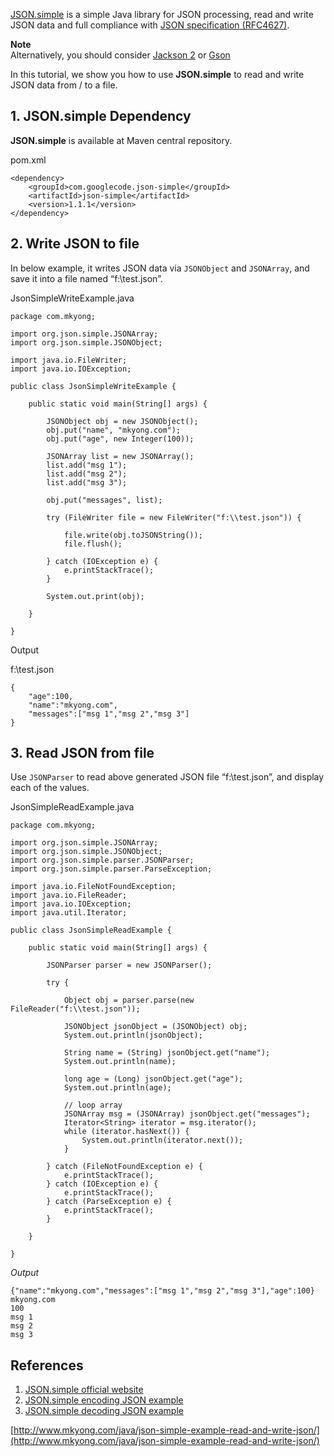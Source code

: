 [JSON.simple](https://github.com/fangyidong/json-simple) is a simple Java library for JSON processing, read and write JSON data and full compliance with [JSON specification (RFC4627)](http://www.ietf.org/rfc/rfc4627.txt).

**Note**  
Alternatively, you should consider [Jackson 2](http://www.mkyong.com/java/jackson-2-convert-java-object-to-from-json/) or [Gson](http://www.mkyong.com/java/how-do-convert-java-object-to-from-json-format-gson-api/)

In this tutorial, we show you how to use **JSON.simple** to read and write JSON data from / to a file.

## 1\. JSON.simple Dependency

**JSON.simple** is available at Maven central repository.

pom.xml

    <dependency>
        <groupId>com.googlecode.json-simple</groupId>
        <artifactId>json-simple</artifactId>
        <version>1.1.1</version>
    </dependency>

## 2\. Write JSON to file

In below example, it writes JSON data via `JSONObject` and `JSONArray`, and save it into a file named “f:\\test.json”.

JsonSimpleWriteExample.java

    package com.mkyong;

    import org.json.simple.JSONArray;
    import org.json.simple.JSONObject;

    import java.io.FileWriter;
    import java.io.IOException;

    public class JsonSimpleWriteExample {

        public static void main(String[] args) {

            JSONObject obj = new JSONObject();
            obj.put("name", "mkyong.com");
            obj.put("age", new Integer(100));

            JSONArray list = new JSONArray();
            list.add("msg 1");
            list.add("msg 2");
            list.add("msg 3");

            obj.put("messages", list);

            try (FileWriter file = new FileWriter("f:\\test.json")) {

                file.write(obj.toJSONString());
                file.flush();

            } catch (IOException e) {
                e.printStackTrace();
            }

            System.out.print(obj);

        }

    }

Output

f:\\test.json

    {
    	"age":100,
    	"name":"mkyong.com",
    	"messages":["msg 1","msg 2","msg 3"]
    }

## 3\. Read JSON from file

Use `JSONParser` to read above generated JSON file “f:\\test.json”, and display each of the values.

JsonSimpleReadExample.java

    package com.mkyong;

    import org.json.simple.JSONArray;
    import org.json.simple.JSONObject;
    import org.json.simple.parser.JSONParser;
    import org.json.simple.parser.ParseException;

    import java.io.FileNotFoundException;
    import java.io.FileReader;
    import java.io.IOException;
    import java.util.Iterator;

    public class JsonSimpleReadExample {

        public static void main(String[] args) {

            JSONParser parser = new JSONParser();

            try {

                Object obj = parser.parse(new FileReader("f:\\test.json"));

                JSONObject jsonObject = (JSONObject) obj;
                System.out.println(jsonObject);

                String name = (String) jsonObject.get("name");
                System.out.println(name);

                long age = (Long) jsonObject.get("age");
                System.out.println(age);

                // loop array
                JSONArray msg = (JSONArray) jsonObject.get("messages");
                Iterator<String> iterator = msg.iterator();
                while (iterator.hasNext()) {
                    System.out.println(iterator.next());
                }

            } catch (FileNotFoundException e) {
                e.printStackTrace();
            } catch (IOException e) {
                e.printStackTrace();
            } catch (ParseException e) {
                e.printStackTrace();
            }

        }

    }

_Output_

    {"name":"mkyong.com","messages":["msg 1","msg 2","msg 3"],"age":100}
    mkyong.com
    100
    msg 1
    msg 2
    msg 3

## References

1.  [JSON.simple official website](http://code.google.com/p/json-simple/)
2.  [JSON.simple encoding JSON example](http://code.google.com/p/json-simple/wiki/EncodingExamples)
3.  [JSON.simple decoding JSON example](http://code.google.com/p/json-simple/wiki/DecodingExamples)

[http://www.mkyong.com/java/json-simple-example-read-and-write-json/](http://www.mkyong.com/java/json-simple-example-read-and-write-json/)
